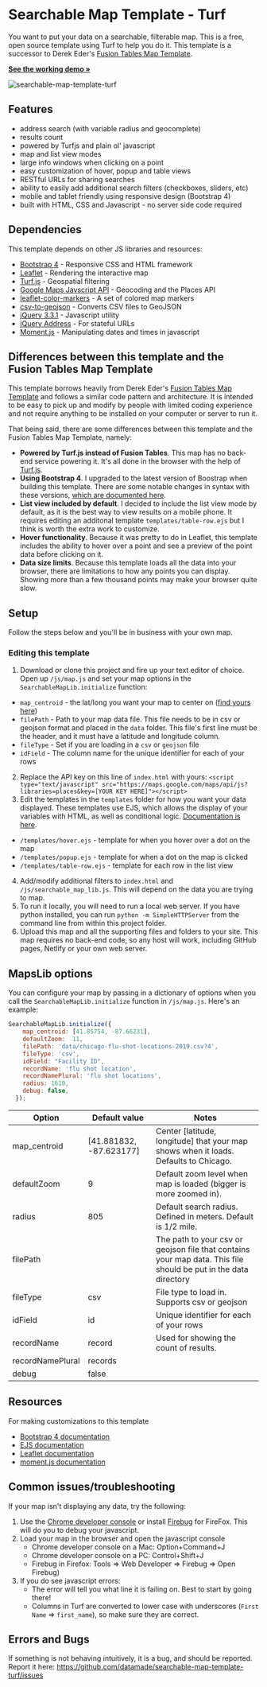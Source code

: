 # Searchable Map Template - Turf

You want to put your data on a searchable, filterable map. This is a free, open source template using Turf to help you do it. This template is a successor to Derek Eder's [Fusion Tables Map Template](https://github.com/derekeder/FusionTable-Map-Template).

**[See the working demo &raquo;](https://searchable-map-template-turf.netlify.com/)**

![searchable-map-template-turf](https://raw.githubusercontent.com/datamade/searchable-map-template-turf/master/images/screenshot.jpg)

## Features

* address search (with variable radius and geocomplete)
* results count
* powered by Turfjs and plain ol' javascript
* map and list view modes
* large info windows when clicking on a point
* easy customization of hover, popup and table views
* RESTful URLs for sharing searches
* ability to easily add additional search filters (checkboxes, sliders, etc)
* mobile and tablet friendly using responsive design (Bootstrap 4)
* built with HTML, CSS and Javascript - no server side code required

## Dependencies

This template depends on other JS libraries and resources:

* [Bootstrap 4](https://getbootstrap.com/) - Responsive CSS and HTML framework
* [Leaflet](https://leafletjs.com) - Rendering the interactive map
* [Turf.js](https://Turf.com) - Geospatial filtering
* [Google Maps Javscript API](https://developers.google.com/maps/documentation/javascript/tutorial) - Geocoding and the Places API
* [leaflet-color-markers](https://github.com/pointhi/leaflet-color-markers) - A set of colored map markers
* [csv-to-geojson](https://github.com/gavinr/csv-to-geojson) - Converts CSV files to GeoJSON
* [jQuery 3.3.1](https://jquery.com/) - Javascript utility
* [jQuery Address](https://github.com/asual/jquery-address) - For stateful URLs
* [Moment.js](https://momentjs.com/) - Manipulating dates and times in javascript


## Differences between this template and the Fusion Tables Map Template

This template borrows heavily from Derek Eder's [Fusion Tables Map Template](https://github.com/derekeder/FusionTable-Map-Template) and follows a similar code pattern and architecture. It is intended to be easy to pick up and modify by people with limited coding experience and not require anything to be installed on your computer or server to run it. 

That being said, there are some differences between this template and the Fusion Tables Map Template, namely:

* **Powered by Turf.js instead of Fusion Tables**. This map has no back-end service powering it. It's all done in the browser with the help of [Turf.js](https://turfjs.org/).
* **Using Bootstrap 4**. I upgraded to the latest version of Boostrap when building this template. There are some notable changes in syntax with these versions, [which are documented here](https://getbootstrap.com/docs/4.3/migration/).
* **List view included by default**. I decided to include the list view mode by default, as it is the best way to view results on a mobile phone. It requires editing an additonal template `templates/table-row.ejs` but I think is worth the extra work to customize.
* **Hover functionality**. Because it was pretty to do in Leaflet, this template includes the ability to hover over a point and see a preview of the point data before clicking on it.
* **Data size limits**. Because this template loads all the data into your browser, there are limitations to how any points you can display. Showing more than a few thousand points may make your browser quite slow.


## Setup

Follow the steps below and you'll be in business with your own map.

### Editing this template 

1. Download or clone this project and fire up your text editor of choice. Open up `/js/map.js` and set your map options in the `SearchableMapLib.initialize` function:
  - `map_centroid` -  the lat/long you want your map to center on ([find yours here](https://getlatlong.net/))
  - `filePath` - Path to your map data file. This file needs to be in csv or geojson format and placed in the `data` folder. This file's first line must be the header, and it must have a latitude and longitude column. 
  - `fileType` - Set if you are loading in a `csv` or `geojson` file
  - `idField` - The column name for the unique identifier for each of your rows
2. Replace the API key on this line of `index.html` with yours: `<script type="text/javascript" src="https://maps.google.com/maps/api/js?libraries=places&key=[YOUR KEY HERE]"></script>`
3. Edit the templates in the `templates` folder for how you want your data displayed. These templates use EJS, which allows the display of your variables with HTML, as well as conditional logic. [Documentation is here](https://ejs.co/#docs). 
  - `/templates/hover.ejs` - template for when you hover over a dot on the map
  - `/templates/popup.ejs` - template for when a dot on the map is clicked
  - `/templates/table-row.ejs` - template for each row in the list view
4. Add/modify additional filters to `index.html` and `/js/searchable_map_lib.js`. This will depend on the data you are trying to map.
5. To run it locally, you will need to run a local web server. If you have python installed, you can run `python -m SimpleHTTPServer` from the command line from within this project folder.
6. Upload this map and all the supporting files and folders to your site. This map requires no back-end code, so any host will work, including GitHub pages, Netlify or your own web server.


## MapsLib options

You can configure your map by passing in a dictionary of options when you call the `SearchableMapLib.initialize` function in `/js/map.js`. Here's an example:

```javascript
SearchableMapLib.initialize({
    map_centroid: [41.85754, -87.66231],
    defaultZoom:  11,
    filePath: 'data/chicago-flu-shot-locations-2019.csv?4',
    fileType: 'csv',
    idField: "Facility ID",
    recordName: 'flu shot location',
    recordNamePlural: 'flu shot locations',
    radius: 1610,
    debug: false,
  });
```

| Option           | Default value           | Notes                                                                                                           |
|------------------|-------------------------|-----------------------------------------------------------------------------------------------------------------|
| map_centroid     | [41.881832, -87.623177] | Center [latitude, longitude] that your map shows when it loads. Defaults to Chicago.                            |
| defaultZoom      | 9                      | Default zoom level when map is loaded (bigger is more zoomed in).                                               |
| radius           | 805                     | Default search radius. Defined in meters. Default is 1/2 mile.                                                  |
| filePath         |                         | The path to your csv or geojson file that contains your map data. This file should be put in the data directory |
| fileType         | csv                     | File type to load in. Supports csv or geojson                                                                   |
| idField          | id                      | Unique identifier for each of your rows                                                                         |
| recordName       | record                  | Used for showing the count of results.                                                                          |
| recordNamePlural | records                 |                                                                                                                 |
| debug            | false                   |                                                                                                                 |

## Resources

For making customizations to this template
* [Bootstrap 4 documentation](https://getbootstrap.com/docs/4.3/getting-started/introduction/)
* [EJS documentation](https://ejs.co/#docs)
* [Leaflet documentation](https://leafletjs.com/reference-1.5.0.html)
* [moment.js documentation](https://momentjs.com/docs/)

## Common issues/troubleshooting

If your map isn't displaying any data, try the following:

1. Use the [Chrome developer console](https://developers.google.com/chrome-developer-tools/docs/console) or install [Firebug](http://getfirebug.com/) for FireFox. This will  do
you to debug your javascript.
1. Load your map in the browser and open the javascript console 
   * Chrome developer console on a Mac: Option+Command+J
   * Chrome developer console on a PC: Control+Shift+J
   * Firebug in Firefox: Tools => Web Developer => Firebug => Open Firebug) 
1. If you do see javascript errors:
   * The error will tell you what line it is failing on. Best to start by going there!
   * Columns in Turf are converted to lower case with underscores (`First Name` => `first_name`), so make sure they are correct.

## Errors and Bugs

If something is not behaving intuitively, it is a bug, and should be reported.
Report it here: https://github.com/datamade/searchable-map-template-turf/issues
